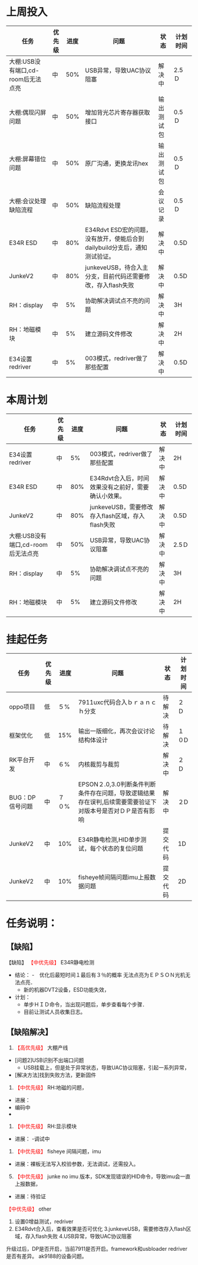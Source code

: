 

# 上周投入
| 任务| 优先级 | 进度 | 问题| 状态|计划时间 |
|-----|-------| ---- | ---|----|--------|
|大棚:USB没有端口,cd-room后无法点亮| 中 |50%  |USB异常，导致UAC协议阻塞|解决中|2.5Ｄ|
|大棚:偶现闪屏问题| 中 |50%|增加背光芯片寄存器获取接口|输出测试包|0.5Ｄ|
|大棚:屏幕错位问题| 中 |50%|原厂沟通，更换龙讯hex|输出测试包|0.5Ｄ|
|大棚:会议处理缺陷流程| 中 |50%|缺陷流程处理|会议记录|0.5Ｄ|
|E34R ESD| 中 |80% |E34Rdvt ESD宏的问题，没有放开，使能后合到dailybuild分支后，通知测试验证。| 解决中|0.5D|
|JunkeV2| 中 |80% |junkeveUSB，待合入主分支，目前代码还需要修改，存入flash失败| 解决中|0.5D|
|RH：display| 中 | 5% |协助解决调试点不亮的问题| 解决中|3H|
|RH：地磁模块| 中 | 5% |建立源码文件修改| 解决中|2H|
|E34设置redriver| 中 | 5% |003模式，redriver做了那些配置| 解决中|0.5D|

# 本周计划
| 任务| 优先级 | 进度 | 问题| 状态|计划时间 |
|-----|-------| ---- | ---|----|--------|
|E34设置redriver| 中 | 5% |003模式，redriver做了那些配置| 解决中|2H|
|E34R ESD| 中 |80% |E34Rdvt合入后，时间效果没有之前好，需要确认小效果。| 解决中|0.5D|
|JunkeV2| 中 |80% |junkeveUSB，需要修改存入flash区域，存入flash失败| 解决中|0.5D|
|大棚:USB没有端口,cd-room后无法点亮| 中 |50%  |USB异常，导致UAC协议阻塞|解决中|2.5Ｄ|
|RH：display| 中 | 5% |协助解决调试点不亮的问题| 解决中|3H|
|RH：地磁模块| 中 | 5% |建立源码文件修改| 解决中|2H|




# 挂起任务
| 任务| 优先级 | 进度 | 问题| 状态|计划时间 |
|-----|-------| ---- | ---|----|--------|
| oppo项目 | 低 | ５%  | 7911uxc代码合入ｂｒａｎｃｈ分支| 待解决| ２Ｄ  |
| 框架优化 | 低 | 15%  | 输出一版细化，再次会议讨论结构体设计 | 待解决 | １０D|
| RK平台开发| 中 | ６%  |内核裁剪与裁剪| 解决中| ２Ｄ|
| BUG：DP信号问题 | 中| ７０%  | EPSON２.0,3.0判断条件判断条件存在问题，导致逻辑结果存在误判,后续需要需要验证下对版本号是否对ＤＰ是否有影响|解决中 |２D|
|JunkeV2| 中 | 10%  |E34R静电检测,HID单步测试，每个状态的复位问题| 提交代码|1D|
|JunkeV2| 中 | 10%  |fisheye帧间隔问题imu上报数据问题| 提交代码|2D|

# 任务说明：
## 【缺陷】
【缺陷】<font color='red'> 【中优先级】  </font>E34R静电检测
- 结论：
    -　优化后最短时间１最后有３％的概率 无法点亮为ＥＰＳＯＮ光机无法点亮．
    -  新的机器DVT2设备，ESD功能失效，
- 计划：    
    - 单步ＨＩＤ命令，当出现问题后，单步查看每个步骤．
    - 目前让测试人员收集日志。

## 【缺陷解决】
1. <font color='red'> 【高优先级】  </font>大棚产线
- [问题2]USB识别不出端口问题
   - USB挂载上，但是处于异常状态，导致UAC协议阻塞，引起一系列异常，
- [解决方法]找到失败方法，更新固件
  

1. <font color='red'> 【中优先级】  </font>RH:地磁的问题，
- 进展：
- 编码中
- 
1. <font color='red'> 【中优先级】  </font>RH:显示模块
- 进展：
-调试中


1. <font color='red'> 【中优先级】  </font>fisheye 间隔问题，imu
- 进展：裸板无法写入校验参数，无法调试，还需投入。

5. <font color='red'> 【中优先级】  </font> junke no imu 版本，SDK发现错误的HID命令，导致imu会一直上报数据，
- 进展：待验证

 <font color='red'> 【中优先级】  </font>other
1. 设置0增益测试，redriver
2. E34Rdvt合入后，查看效果是否可优化
3.junkeveUSB，需要修改存入flash区域，存入flash失败
4.USB异常，导致UAC协议阻塞


升级过后，DP是否开启，当前7911是否开启。framework和usbloader redriver是否有差异。
ak9188的设备问题。



